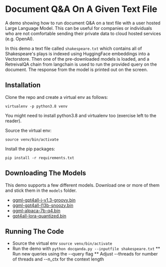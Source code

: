 # Document Q&A On A Given Text File

A demo showing how to run document Q&A on a text file with a user hosted Large Language Model.  This can be useful for companies or individuals who are not comfortable sending their private data to cloud hosted services (e.g. OpenAI).

In this demo a text file called `shakespeare.txt` which contains all of Shakespeare's plays is indexed using HuggingFace embeddings into a Vectorstore.  Then one of the pre-downloaded models is loaded, and a RetreivalQA chain from langchain is used to run the provided query on the document.  The response from the model is printed out on the screen.

## Installation

Clone the repo and create a virtual env as follows:

`virtualenv -p python3.8 venv`

You might need to install python3.8 and virtualenv too (exercise left to the reader).

Source the virtual env:

`source venv/bin/activate`

Install the pip packages:

`pip install -r requirements.txt`

## Downloading The Models

This demo supports a few different models.  Download one or more of them and stick them in the `models` folder.

* [ggml-gpt4all-j-v1.3-groovy.bin](https://gpt4all.io/models/ggml-gpt4all-j-v1.3-groovy.bin)
* [ggml-gpt4all-l13b-snoozy.bin](https://gpt4all.io/models/ggml-gpt4all-l13b-snoozy.bin)
* [ggml-alpaca-7b-q4.bin](https://huggingface.co/Sosaka/Alpaca-native-4bit-ggml/tree/main)
* [gpt4all-lora-quantized.bin](https://huggingface.co/aryan1107/gpt4all-llora/resolve/main/gpt4all-lora-quantized.bin)

## Running The Code

* Source the virtual env `source venv/bin/activate`
* Run the demo with `python docqanda.py --inputfile shakespeare.txt`
** Run new queries using the --query flag
** Adjust --threads for number of threads and --n_ctx for the context length

